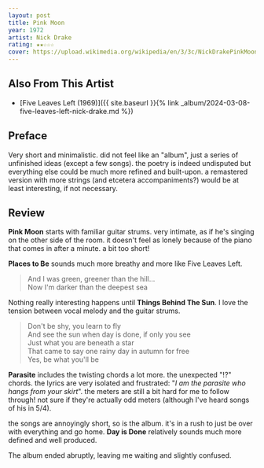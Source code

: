 ```yaml
---
layout: post
title: Pink Moon
year: 1972
artist: Nick Drake
rating: ★★☆☆☆
cover: https://upload.wikimedia.org/wikipedia/en/3/3c/NickDrakePinkMoon.jpg
---
```


## Also From This Artist
- [Five Leaves Left (1969)]({{ site.baseurl }}{% link _album/2024-03-08-five-leaves-left-nick-drake.md %})

## Preface
Very short and minimalistic. did not feel like an "album", just a series of unfinished ideas (except a few songs). the poetry is indeed undisputed but everything else could be much more refined and built-upon. a remastered version with more strings (and etcetera accompaniments?) would be at least interesting, if not necessary.

## Review
**Pink Moon** starts with familiar guitar strums. very intimate, as if he's singing on the other side of the room. it doesn't feel as lonely because of 
the piano that comes in after a minute. a bit too short!

**Places to Be** sounds much more breathy and more like Five Leaves Left.

> And I was green, greener than the hill...  
> Now I'm darker than the deepest sea

Nothing really interesting happens until **Things Behind The Sun**. I love the tension between vocal melody and the guitar strums. 

> Don't be shy, you learn to fly  
> And see the sun when day is done, if only you see  
> Just what you are beneath a star  
> That came to say one rainy day in autumn for free  
> Yes, be what you'll be  

**Parasite** includes the twisting chords a lot more. the unexpected "!?" chords. the lyrics are very isolated and frustrated: "_I am the parasite who
hangs from your skirt_". the meters are still a bit hard for me to follow through! not sure if they're actually odd meters (although I've heard 
songs of his in 5/4).

the songs are annoyingly short, so is the album. it's in a rush to just be over with everything and go home. 
**Day is Done** relatively sounds much more defined and well produced.

The album ended abruptly, leaving me waiting and slightly confused.

